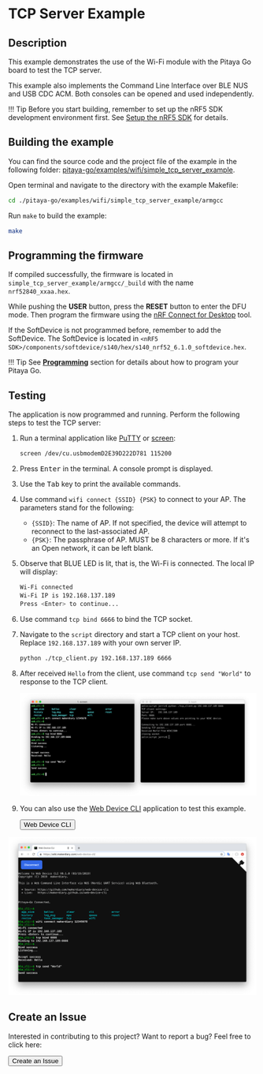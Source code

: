 # TCP Server Example

## Description

This example demonstrates the use of the Wi-Fi module with the Pitaya Go board to test the TCP server.

This example also implements the Command Line Interface over BLE NUS and USB CDC ACM. Both consoles can be opened and used independently.

!!! Tip
	Before you start building, remember to set up the nRF5 SDK development environment first. See [Setup the nRF5 SDK](../../nrf5-sdk/setup-the-nrf5-sdk.md) for details.

## Building the example

You can find the source code and the project file of the example in the following folder: [pitaya-go/examples/wifi/simple_tcp_server_example](https://github.com/makerdiary/pitaya-go/tree/master/examples/wifi/simple_tcp_server_example).

Open terminal and navigate to the directory with the example Makefile:

``` sh
cd ./pitaya-go/examples/wifi/simple_tcp_server_example/armgcc
```

Run `make` to build the example:

``` sh
make
```

## Programming the firmware

If compiled successfully, the firmware is located in `simple_tcp_server_example/armgcc/_build` with the name `nrf52840_xxaa.hex`.

While pushing the **USER** button, press the **RESET** button to enter the DFU mode. Then program the firmware using the [nRF Connect for Desktop](https://www.nordicsemi.com/Software-and-Tools/Development-Tools/nRF-Connect-for-desktop) tool.

If the SoftDevice is not programmed before, remember to add the SoftDevice. The SoftDevice is located in `<nRF5 SDK>/components/softdevice/s140/hex/s140_nrf52_6.1.0_softdevice.hex`.

!!! Tip
	See **[Programming](../../programming.md)** section for details about how to program your Pitaya Go.

## Testing

The application is now programmed and running. Perform the following steps to test the TCP server:

1. Run a terminal application like [PuTTY](https://www.chiark.greenend.org.uk/~sgtatham/putty/) or [screen](https://www.gnu.org/software/screen/manual/screen.html):

	``` sh
	screen /dev/cu.usbmodemD2E39D222D781 115200
	```

2. Press <kbd>Enter</kbd> in the terminal. A console prompt is displayed.

3. Use the <kbd>Tab</kbd> key to print the available commands.

4. Use command `wifi connect {SSID} {PSK}` to connect to your AP. The parameters stand for the following:

	* `{SSID}`: The name of AP. If not specified, the device will attempt to reconnect to the last-associated AP.
	* `{PSK}`: The passphrase of AP. MUST be 8 characters or more. If it's an Open network, it can be left blank.

5. Observe that BLUE LED is lit, that is, the Wi-Fi is connected. The local IP will display:

	``` sh
	Wi-Fi connected
	Wi-Fi IP is 192.168.137.189
	Press <Enter> to continue...
	```

6. Use command `tcp bind 6666` to bind the TCP socket.

7. Navigate to the `script` directory and start a TCP client on your host. Replace `192.168.137.189` with your own server IP.

	```sh
	python ./tcp_client.py 192.168.137.189 6666
	```

8. After received `Hello` from the client, use command `tcp send "World"` to response to the TCP client. 

	[![](assets/images/tcp-server-example-terminal.png)](assets/images/tcp-server-example-terminal.png)

9. You can also use the [Web Device CLI](https://wiki.makerdiary.com/web-device-cli/) application to test this example.

	<a href="https://wiki.makerdiary.com/web-device-cli/" target="_blank"><button data-md-color-primary="marsala">Web Device CLI</button></a>

[![](assets/images/tcp-server-example-web.png)](assets/images/tcp-server-example-web.png)

## Create an Issue

Interested in contributing to this project? Want to report a bug? Feel free to click here:

<a href="https://github.com/makerdiary/pitaya-go/issues/new"><button data-md-color-primary="marsala"><i class="fa fa-github"></i> Create an Issue</button></a>

